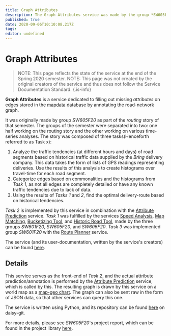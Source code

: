 ```yaml
---
title: Graph Attributes
description: The Graph Attributes service was made by the group *SW605F20* during the Spring 2020 semester, as part of that semester's routing story. It, alongside the Attribute Prediction service, are used to append attributes onto edges to allow later algorithms.
published: true
date: 2020-09-06T10:10:08.217Z
tags: 
editor: undefined
---
```


# Graph Attributes
> NOTE: This page reflects the state of the service at the end of the Spring 2020 semester.
> NOTE: This page was not created by the original creators of the service and thus does not follow the Service Documentation Standard.
{.is-info}

**Graph Attributes** is a service dedicated to filling out missing *attributes* on edges stored in the [mapdata](/databases/DB2/mapdata) database by annotating the road-network graph.

It was originally made by group *SW605F20* as part of the *routing* story of that semester. The groups of the semester were separated into two: one half working on the routing story and the other working on various time-series analyses. The story was composed of three tasks(Henceforth referred to as Task x):

1.  Analyze the traffic tendencies (at different hours and days) of road segments based on historical traffic data supplied by the *Bring* delivery company. This data takes the form of lists of GPS readings representing deliveries. Use the results of this analysis to create histograms over travel-time for each road segment.
2.    Categorize edges based on commonalities and the histograms from *Task 1*, as not all edges are completely detailed or have any known traffic tendencies due to lack of data.
2.  Using the results of *Tasks 1* and *2*, find the optimal delivery-route based on historical tendencies.


*Task 2* is implemented by this service in combination with the [Attribute Prediction](/services/attribute-prediction) service.
*Task 1* was fulfilled by the services [Speed Analysis](/services/speed-analysis), [Map Matching](/services/map-matching), [Bucketizing Tool](/services/bucketizer), and [Historic Road Tool](/services/Historic-Road-Tool), made by the three groups *SW601F20*, *SW605F20*, and *SW606F20*. *Task 3* was implemented group *SW601F20* with the [Route Planner](/services/route-planner) service.

The service (and its user-documentation, written by the service's creators) can be found [here](https://astep.cs.aau.dk/tool/astep-2020-graph-attributes.astep-dev.cs.aau.dk).
## Details
This service serves as the front-end of *Task 2*, and the actual attribute prediction/annotation is performed by the [Attribute Prediction](/services/attribute-prediction) service, which is called by this. The resulting graph is drawn by this service on a world map as a [map-geo chart](/user-interface/charts#geographical-geometry). The graph can also be sent raw in the form of JSON data, so that other services can query this one.

The service is written using Python, and its repository can be found [here](https://daisy-git.cs.aau.dk/astep-2020/graph-attributes) on daisy-git.

For more details, please see *SW605F20*'s project report, which can be found in the project library [here](https://projekter.aau.dk/projekter/en/studentthesis/trajectory-analysis-and-road-network-prediction-on-astep(ff671044-d8dc-4a9a-819f-0ad34d950339).html).
